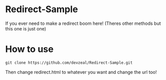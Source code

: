 # Redirect-Sample
If you ever need to make a redirect boom here! (Theres other methods but this one is just one)

# How to use
```
git clone https://github.com/devzeal/Redirect-Sample.git
```
Then change redirect.html to whatever you want and change the url too!
